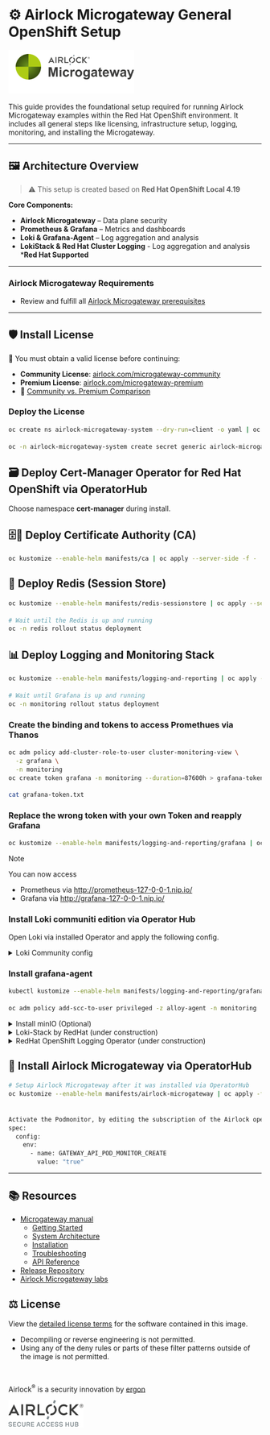 # ⚙️ Airlock Microgateway General OpenShift Setup

<p align="left">
  <img src="https://raw.githubusercontent.com/airlock/microgateway/main/media/Microgateway_Labeled_AlignRight.svg" alt="Microgateway Logo" width="250">
</p>

This guide provides the foundational setup required for running Airlock Microgateway examples within the Red Hat OpenShift environment. It includes all general steps like licensing, infrastructure setup, logging, monitoring, and installing the Microgateway.

---

## 🖼️ Architecture Overview
> ⚠️ This setup is created based on **Red Hat OpenShift Local 4.19**

**Core Components:**
- **Airlock Microgateway** – Data plane security
- **Prometheus & Grafana** – Metrics and dashboards
- **Loki & Grafana-Agent** – Log aggregation and analysis
- **LokiStack & Red Hat Cluster Logging** - Log aggregation and analysis ***Red Hat Supported**

---

### Airlock Microgateway Requirements
- Review and fulfill all [Airlock Microgateway prerequisites](https://docs.airlock.com/microgateway/latest/#data/1660804711882.html)

---

## 🛡️ Install License

 📝 You must obtain a valid license before continuing:
 - **Community License**: [airlock.com/microgateway-community](https://airlock.com/en/microgateway-community)
 - **Premium License**: [airlock.com/microgateway-premium](https://airlock.com/en/microgateway-premium)
 - 📘 [Community vs. Premium Comparison](https://docs.airlock.com/microgateway/latest/#data/1675772882054.html)

### Deploy the License
```bash
oc create ns airlock-microgateway-system --dry-run=client -o yaml | oc apply -f -

oc -n airlock-microgateway-system create secret generic airlock-microgateway-license --from-file=microgateway-license.txt --dry-run=client -o yaml | oc apply -f -
```

## 🗃️ Deploy Cert-Manager Operator for Red Hat OpenShift via OperatorHub
Choose namespace **cert-manager** during install.

## 🗄️📜 Deploy Certificate Authority (CA)
```bash
oc kustomize --enable-helm manifests/ca | oc apply --server-side -f -
```

## 🔐 Deploy Redis (Session Store)
```bash
oc kustomize --enable-helm manifests/redis-sessionstore | oc apply --server-side -f -

# Wait until the Redis is up and running
oc -n redis rollout status deployment
```

## 📊 Deploy Logging and Monitoring Stack

```bash
oc kustomize --enable-helm manifests/logging-and-reporting | oc apply --server-side -f -

# Wait until Grafana is up and running
oc -n monitoring rollout status deployment
```

### Create the binding and tokens to access Promethues via Thanos
```bash
oc adm policy add-cluster-role-to-user cluster-monitoring-view \
  -z grafana \
  -n monitoring
oc create token grafana -n monitoring --duration=87600h > grafana-token.txt #valid for 10 years

cat grafana-token.txt 
```

### Replace the wrong token with your own Token and reapply Grafana
```bash
oc kustomize --enable-helm manifests/logging-and-reporting/grafana | oc apply --server-side -f -
```

> [!NOTE]
> You can now access
> * Prometheus via http://prometheus-127-0-0-1.nip.io/
> * Grafana via http://grafana-127-0-0-1.nip.io/

### Install Loki communiti edition via Operator Hub
Open Loki via installed Operator and apply the following config.

<details>
<summary>Loki Community config</summary>

```yaml
apiVersion: charts.example.com/v1alpha1
kind: Loki
metadata:
  name: loki-sample
  namespace: monitoring
  annotations:
    helm.sdk.operatorframework.io/install-disable-crds: 'true'
spec:
  global:
    clusterDomain: cluster.local
    dnsService: dns-default
    dnsNamespace: openshift-dns

  rbac:
    sccEnabled: true

  loki:
    auth_enabled: false
    commonConfig:
      replication_factor: 1
    storage:
      type: filesystem

  singleBinary:
    replicas: 1

  monitoring:
    dashboards:
      enabled: false
    servicemonitor:
      enabled: true
    lokiCanary:
      enabled: false
    rules:
      enabled: false
      alerting: false
    selfMonitoring:
      enabled: false
      grafanaAgent:
        installOperator: false

  test:
    enabled: false
```

Apply also the RBAC to grant Loki access:
```bash
kubectl kustomize --enable-helm manifests/logging-and-reporting/loki-community | kubectl apply --server-side -f -
```

</details>

### Install grafana-agent
```bash
kubectl kustomize --enable-helm manifests/logging-and-reporting/grafana-agent/ | kubectl apply --server-side -f -

oc adm policy add-scc-to-user privileged -z alloy-agent -n monitoring
```

<details>
<summary>Install minIO (Optional)</summary>

### Install minIO if you have no valid storage for Loki-Stack

> ⚠️ Please be aware of the minIO license which is maybe needed

```bash
oc kustomize --enable-helm manifests/logging-and-reporting/minio | oc apply --server-side -f -
```
Now create the bucket for Loki called loki
You can do it via minIO CLI (MC) of using the GUI of minIO which is active in this example, but not recommended.
Activate Port Forwading to gain access
```bash
oc -n minio port-forward svc/minio 9000:9000
```
Now you can access minIO GUI via your browser Open http://s3.airlock.local:9000 (make sure you have an valid DNS record)
Default user and password is minioadmin/minioadmin
</details>

<details>
<summary>Loki-Stack by RedHat (under construction)</summary>

### Install Loki Operator provided by Red Hat via OperatorHub *Untested

Keep the recommended default openshift-operators-redhat

In to be able to use LokiStack, we first have to create a secret for Loki to access minIO
```bash
oc kustomize --enable-helm manifests/logging-and-reporting/loki | oc apply --server-side -f -
```

### Create a token a for communication:
echo -n "supersecretlokitoken" > token
oc create secret generic my-loki-token \
  --from-file=token=token \
  -n openshift-logging

### Create Tenant Mapping Secret for Loki Gateway
```bash
oc apply -f manifests/logging-and-reporting/loki/loki-gateway-tenants-secret.yaml
```


Step-by-Step to Create a LokiStack
1. In the OpenShift Web Console:
Go to Operators > Installed Operators

Click on Loki Operator

Click on the LokiStack tab

Click Create LokiStack

2. Fill in the Fields:

<details>
<summary>example yaml:</summary>

```yaml
apiVersion: loki.grafana.com/v1
kind: LokiStack
metadata:
  name: logging-loki
  namespace: openshift-logging
  annotations:
    loki.grafana.com/gateway-tenant-secret-name: loki-gateway-tenants
spec:
  tenants:
    mode: static
  managementState: Managed
  limits:
    global:
      queries:
        queryTimeout: 3m
  storage:
    schemas:
      - effectiveDate: '2025-07-30'
        version: v13
    secret:eval $(crc oc-env)
      name: minio-loki-secret
      type: s3
      credentialMode: static
  hashRing:
    type: memberlist
  size: 1x.demo
  storageClassName: crc-csi-hostpath-provisioner

```
</details>
</details>

<details>
<summary>RedHat OpenShift Logging Operator (under construction)</summary>

### Install Red Hat OpenShift Logging Operator via OperatorHub *Untested

> ⚠️ Does not work without public signed certificate used in Loki Stack until skip TLS verify for Loki Stack or [RFE-2723](https://issues.redhat.com/browse/RFE-2723) is implemented


Keep the recommended default openshift-logging
and point the LogForwarder to loki which is the source in Grafana

```bash
oc kustomize --enable-helm manifests/logging-and-reporting/redhat-logger | oc apply --server-side -f -
```
Create ServiceAccount & Bind Roles:
```bash
oc create sa collector -n openshift-logging
oc adm policy add-cluster-role-to-user collect-application-logs system:serviceaccount:openshift-logging:collector
oc adm policy add-cluster-role-to-user collect-infrastructure-logs system:serviceaccount:openshift-logging:collector
oc adm policy add-cluster-role-to-user collect-audit-logs system:serviceaccount:openshift-logging:collector
oc adm policy add-cluster-role-to-user logging-collector-logs-writer system:serviceaccount:openshift-logging:collector -n openshift-logging
oc adm policy add-cluster-role-to-user loki-application-logs -z collector -n openshift-logging
```
oc create sa collector -n openshift-logging
oc adm policy add-cluster-role-to-user logging-collector-logs-writer -z collector -n openshift-logging
oc adm policy add-cluster-role-to-user collect-application-logs system:serviceaccount:openshift-logging:collector
oc adm policy add-cluster-role-to-user collect-infrastructure-logs system:serviceaccount:openshift-logging:collector
oc adm policy add-cluster-role-to-user collect-audit-logs system:serviceaccount:openshift-logging:collector


#### Step-by-Step to Create a ClusterLogForwarder
1. In the OpenShift Web Console:
Go to Operators > Installed Operators

Click on Red Hat OpenShift Logging Operator

Click on the Cluster Log Forwarder tab

Click Create ClusterLogForwarder

```yaml
apiVersion: observability.openshift.io/v1
kind: ClusterLogForwarder
metadata:
  name: logging-collector
  namespace: openshift-logging
spec:
  serviceAccount:
    name: collector
  outputs:
    - name: my-loki
      type: loki
      loki:
        url: https://logging-loki-gateway-http.openshift-logging.svc:8080/api/logs/v1/openshift-logging
        tenantKey: __tenant_id__
      tls:
        ca:
          secretName: my-loki-ca
          key: ca-bundle.crt
        insecureSkipVerify: true
  pipelines:
    - name: forward-all
      inputRefs:
        - application
        - infrastructure
        - audit
      outputRefs:
        - my-loki
```

Normal Loki community edition:
```yaml
apiVersion: observability.openshift.io/v1
kind: ClusterLogForwarder
metadata:
  name: logging-collector
  namespace: openshift-logging
spec:
  serviceAccount:
    name: collector
  outputs:
    - name: my-loki
      type: loki
      loki:
        url: http://loki-gateway.monitoring.svc:80/loki/api/v1/push
  pipelines:
    - name: forward-all
      inputRefs:
        - application
        - infrastructure
        - audit
      outputRefs:
        - my-loki
```
</details>

## 🚀 Install Airlock Microgateway via OperatorHub

```bash
# Setup Airlock Microgateway after it was installed via OperatorHub
oc kustomize --enable-helm manifests/airlock-microgateway | oc apply -f -


Activate the Podmonitor, by editing the subscription of the Airlock operator:
spec:
  config:
    env:
      - name: GATEWAY_API_POD_MONITOR_CREATE
        value: "true"
```

---

## 📚 Resources

* [Microgateway manual](https://docs.airlock.com/microgateway/latest/)
  * [Getting Started](https://docs.airlock.com/microgateway/latest/#data/1660804708742.html)
  * [System Architecture](https://docs.airlock.com/microgateway/latest/#data/1660804709650.html)
  * [Installation](https://docs.airlock.com/microgateway/latest/#data/1660804708713.html)
  * [Troubleshooting](https://docs.airlock.com/microgateway/latest/#data/1659430054787.html)
  * [API Reference](https://docs.airlock.com/microgateway/latest/index/api/crds/index.html)
* [Release Repository](https://github.com/airlock/microgateway)
* [Airlock Microgateway labs](https://airlock.instruqt.com/pages/airlock-microgateway-labs)

## ⚖️ License
View the [detailed license terms](https://www.airlock.com/en/airlock-license) for the software contained in this image.
* Decompiling or reverse engineering is not permitted.
* Using any of the deny rules or parts of these filter patterns outside of the image is not permitted.

</details>
<br>

Airlock<sup>&#174;</sup> is a security innovation by [ergon](https://www.ergon.ch/en)

<!-- Airlock SAH Logo (different image for light/dark mode) -->
<a href="https://www.airlock.com/en/secure-access-hub/">
<picture>
    <source media="(prefers-color-scheme: dark)"
        srcset="https://raw.githubusercontent.com/airlock/microgateway/main/media/Airlock_Logo_Negative.png">
    <source media="(prefers-color-scheme: light)"
        srcset="https://raw.githubusercontent.com/airlock/microgateway/main/media/Airlock_Logo.png">
    <img alt="Airlock Secure Access Hub" src="https://raw.githubusercontent.com/airlock/microgateway/main/media/Airlock_Logo.png" width="150">
</picture>
</a>
